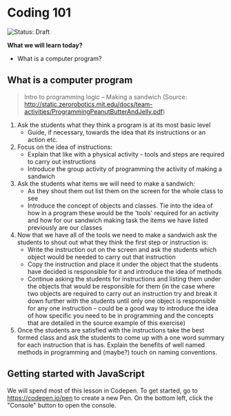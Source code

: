 # Coding 101

![Status: Draft](https://camo.githubusercontent.com/997591db1749880b8b23c96b8f788e69af09c04d/68747470733a2f2f696d672e736869656c64732e696f2f62616467652f7374617475732d64726166742d6461726b7265642e737667)

**What we will learn today?**

* What is a computer program?


## What is a computer program

> Intro to programming logic – Making a sandwich (Source:
> <http://static.zerorobotics.mit.edu/docs/team-activities/ProgrammingPeanutButterAndJelly.pdf>)

1. Ask the students what they think a program is at its most basic level
   * Guide, if necessary, towards the idea that its instructions or an action
     etc.
2. Focus on the idea of instructions:
   * Explain that like with a physical activity - tools and steps are required
     to carry out instructions
   * Introduce the group activity of programming the activity of making a
     sandwich
3. Ask the students what items we will need to make a sandwich:
   * As they shout them out list them on the screen for the whole class to see
   * Introduce the concept of objects and classes. Tie into the idea of how in a
     program these would be the 'tools' required for an activity and how for our
     sandwich making task the items we have listed previously are our classes
4. Now that we have all of the tools we need to make a sandwich ask the students
   to shout out what they think the first step or instruction is:
   * Write the instruction out on the screen and ask the students which object
     would be needed to carry out that instruction
   * Copy the instruction and place it under the object that the students have
     decided is responsible for it and introduce the idea of methods
   * Continue asking the students for instructions and listing them under the
     objects that would be responsible for them (in the case where two objects
     are required to carry out an instruction try and break it down further with
     the students until only one object is responsible for any one instruction –
     could be a good way to introduce the idea of how specific you need to be in
     programming and the concepts that are detailed in the source example of
     this exercise)
5. Once the students are satisfied with the instructions take the best formed
   class and ask the students to come up with a one word summary for each
   instruction that is has. Explain the benefits of well named methods in
   programming and (maybe?) touch on naming conventions.

## Getting started with JavaScript

We will spend most of this lesson in Codepen. To get started, go to
<https://codepen.io/pen> to create a new Pen. On the bottom left,
click the "Console" button to open the console.

